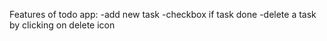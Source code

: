 Features of todo app:
 -add new task
 -checkbox if task done
 -delete a task by clicking on delete icon
